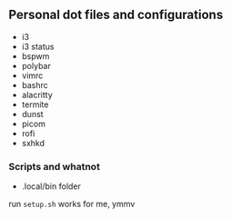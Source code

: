 ## Personal dot files and configurations

* i3
* i3 status
* bspwm
* polybar
* vimrc
* bashrc
* alacritty
* termite
* dunst
* picom
* rofi
* sxhkd

### Scripts and whatnot
* .local/bin folder


run `setup.sh`
works for me, ymmv
